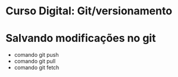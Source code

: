 # Curso Digital: Git/versionamento

# Salvando modificações no git 
* comando git push
* comando git pull
* comando git fetch
  
  
